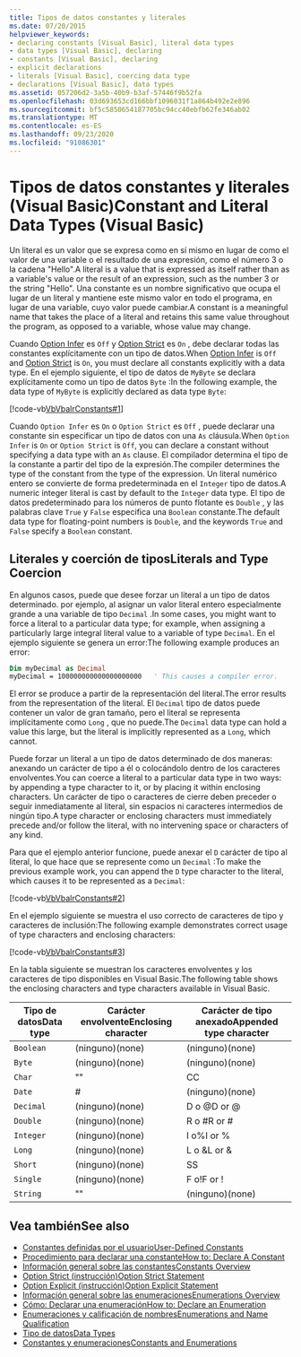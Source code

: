 ```yaml
---
title: Tipos de datos constantes y literales
ms.date: 07/20/2015
helpviewer_keywords:
- declaring constants [Visual Basic], literal data types
- data types [Visual Basic], declaring
- constants [Visual Basic], declaring
- explicit declarations
- literals [Visual Basic], coercing data type
- declarations [Visual Basic], data types
ms.assetid: 057206d2-3a5b-40b9-b3af-57446f9b52fa
ms.openlocfilehash: 03d693653cd166bbf1096031f1a864b492e2e896
ms.sourcegitcommit: bf5c5850654187705bc94cc40ebfb62fe346ab02
ms.translationtype: MT
ms.contentlocale: es-ES
ms.lasthandoff: 09/23/2020
ms.locfileid: "91086301"
---
```

# <a name="constant-and-literal-data-types-visual-basic"></a><span data-ttu-id="50872-102">Tipos de datos constantes y literales (Visual Basic)</span><span class="sxs-lookup"><span data-stu-id="50872-102">Constant and Literal Data Types (Visual Basic)</span></span>

<span data-ttu-id="50872-103">Un literal es un valor que se expresa como en sí mismo en lugar de como el valor de una variable o el resultado de una expresión, como el número 3 o la cadena "Hello".</span><span class="sxs-lookup"><span data-stu-id="50872-103">A literal is a value that is expressed as itself rather than as a variable's value or the result of an expression, such as the number 3 or the string "Hello".</span></span> <span data-ttu-id="50872-104">Una constante es un nombre significativo que ocupa el lugar de un literal y mantiene este mismo valor en todo el programa, en lugar de una variable, cuyo valor puede cambiar.</span><span class="sxs-lookup"><span data-stu-id="50872-104">A constant is a meaningful name that takes the place of a literal and retains this same value throughout the program, as opposed to a variable, whose value may change.</span></span>  
  
 <span data-ttu-id="50872-105">Cuando [Option Infer](../../../language-reference/statements/option-infer-statement.md) es `Off` y [Option Strict](../../../language-reference/statements/option-strict-statement.md) es `On` , debe declarar todas las constantes explícitamente con un tipo de datos.</span><span class="sxs-lookup"><span data-stu-id="50872-105">When [Option Infer](../../../language-reference/statements/option-infer-statement.md) is `Off` and [Option Strict](../../../language-reference/statements/option-strict-statement.md) is `On`, you must declare all constants explicitly with a data type.</span></span> <span data-ttu-id="50872-106">En el ejemplo siguiente, el tipo de datos de `MyByte` se declara explícitamente como un tipo de datos `Byte` :</span><span class="sxs-lookup"><span data-stu-id="50872-106">In the following example, the data type of `MyByte` is explicitly declared as data type `Byte`:</span></span>  
  
 [!code-vb[VbVbalrConstants#1](~/samples/snippets/visualbasic/VS_Snippets_VBCSharp/VbVbalrConstants/VB/Class1.vb#1)]  
  
 <span data-ttu-id="50872-107">Cuando `Option Infer` es `On` o `Option Strict` es `Off` , puede declarar una constante sin especificar un tipo de datos con una `As` cláusula.</span><span class="sxs-lookup"><span data-stu-id="50872-107">When `Option Infer` is `On` or `Option Strict` is `Off`, you can declare a constant without specifying a data type with an `As` clause.</span></span> <span data-ttu-id="50872-108">El compilador determina el tipo de la constante a partir del tipo de la expresión.</span><span class="sxs-lookup"><span data-stu-id="50872-108">The compiler determines the type of the constant from the type of the expression.</span></span> <span data-ttu-id="50872-109">Un literal numérico entero se convierte de forma predeterminada en el `Integer` tipo de datos.</span><span class="sxs-lookup"><span data-stu-id="50872-109">A numeric integer literal is cast by default to the `Integer` data type.</span></span> <span data-ttu-id="50872-110">El tipo de datos predeterminado para los números de punto flotante es `Double` , y las palabras clave `True` y `False` especifica una `Boolean` constante.</span><span class="sxs-lookup"><span data-stu-id="50872-110">The default data type for floating-point numbers is `Double`, and the keywords `True` and `False` specify a `Boolean` constant.</span></span>  
  
## <a name="literals-and-type-coercion"></a><span data-ttu-id="50872-111">Literales y coerción de tipos</span><span class="sxs-lookup"><span data-stu-id="50872-111">Literals and Type Coercion</span></span>  

 <span data-ttu-id="50872-112">En algunos casos, puede que desee forzar un literal a un tipo de datos determinado. por ejemplo, al asignar un valor literal entero especialmente grande a una variable de tipo `Decimal` .</span><span class="sxs-lookup"><span data-stu-id="50872-112">In some cases, you might want to force a literal to a particular data type; for example, when assigning a particularly large integral literal value to a variable of type `Decimal`.</span></span> <span data-ttu-id="50872-113">En el ejemplo siguiente se genera un error:</span><span class="sxs-lookup"><span data-stu-id="50872-113">The following example produces an error:</span></span>  
  
```vb  
Dim myDecimal as Decimal  
myDecimal = 100000000000000000000   ' This causes a compiler error.  
```  
  
 <span data-ttu-id="50872-114">El error se produce a partir de la representación del literal.</span><span class="sxs-lookup"><span data-stu-id="50872-114">The error results from the representation of the literal.</span></span> <span data-ttu-id="50872-115">El `Decimal` tipo de datos puede contener un valor de gran tamaño, pero el literal se representa implícitamente como `Long` , que no puede.</span><span class="sxs-lookup"><span data-stu-id="50872-115">The `Decimal` data type can hold a value this large, but the literal is implicitly represented as a `Long`, which cannot.</span></span>  
  
 <span data-ttu-id="50872-116">Puede forzar un literal a un tipo de datos determinado de dos maneras: anexando un carácter de tipo a él o colocándolo dentro de los caracteres envolventes.</span><span class="sxs-lookup"><span data-stu-id="50872-116">You can coerce a literal to a particular data type in two ways: by appending a type character to it, or by placing it within enclosing characters.</span></span> <span data-ttu-id="50872-117">Un carácter de tipo o caracteres de cierre deben preceder o seguir inmediatamente al literal, sin espacios ni caracteres intermedios de ningún tipo.</span><span class="sxs-lookup"><span data-stu-id="50872-117">A type character or enclosing characters must immediately precede and/or follow the literal, with no intervening space or characters of any kind.</span></span>  
  
 <span data-ttu-id="50872-118">Para que el ejemplo anterior funcione, puede anexar el `D` carácter de tipo al literal, lo que hace que se represente como un `Decimal` :</span><span class="sxs-lookup"><span data-stu-id="50872-118">To make the previous example work, you can append the `D` type character to the literal, which causes it to be represented as a `Decimal`:</span></span>  
  
 [!code-vb[VbVbalrConstants#2](~/samples/snippets/visualbasic/VS_Snippets_VBCSharp/VbVbalrConstants/VB/Class1.vb#2)]  
  
 <span data-ttu-id="50872-119">En el ejemplo siguiente se muestra el uso correcto de caracteres de tipo y caracteres de inclusión:</span><span class="sxs-lookup"><span data-stu-id="50872-119">The following example demonstrates correct usage of type characters and enclosing characters:</span></span>  
  
 [!code-vb[VbVbalrConstants#3](~/samples/snippets/visualbasic/VS_Snippets_VBCSharp/VbVbalrConstants/VB/Class1.vb#3)]  
  
 <span data-ttu-id="50872-120">En la tabla siguiente se muestran los caracteres envolventes y los caracteres de tipo disponibles en Visual Basic.</span><span class="sxs-lookup"><span data-stu-id="50872-120">The following table shows the enclosing characters and type characters available in Visual Basic.</span></span>  
  
|<span data-ttu-id="50872-121">Tipo de datos</span><span class="sxs-lookup"><span data-stu-id="50872-121">Data type</span></span>|<span data-ttu-id="50872-122">Carácter envolvente</span><span class="sxs-lookup"><span data-stu-id="50872-122">Enclosing character</span></span>|<span data-ttu-id="50872-123">Carácter de tipo anexado</span><span class="sxs-lookup"><span data-stu-id="50872-123">Appended type character</span></span>|  
|---|---|---|  
|`Boolean`|<span data-ttu-id="50872-124">(ninguno)</span><span class="sxs-lookup"><span data-stu-id="50872-124">(none)</span></span>|<span data-ttu-id="50872-125">(ninguno)</span><span class="sxs-lookup"><span data-stu-id="50872-125">(none)</span></span>|  
|`Byte`|<span data-ttu-id="50872-126">(ninguno)</span><span class="sxs-lookup"><span data-stu-id="50872-126">(none)</span></span>|<span data-ttu-id="50872-127">(ninguno)</span><span class="sxs-lookup"><span data-stu-id="50872-127">(none)</span></span>|  
|`Char`|<span data-ttu-id="50872-128">"</span><span class="sxs-lookup"><span data-stu-id="50872-128">"</span></span>|<span data-ttu-id="50872-129">C</span><span class="sxs-lookup"><span data-stu-id="50872-129">C</span></span>|  
|`Date`|#|<span data-ttu-id="50872-130">(ninguno)</span><span class="sxs-lookup"><span data-stu-id="50872-130">(none)</span></span>|  
|`Decimal`|<span data-ttu-id="50872-131">(ninguno)</span><span class="sxs-lookup"><span data-stu-id="50872-131">(none)</span></span>|<span data-ttu-id="50872-132">D o @</span><span class="sxs-lookup"><span data-stu-id="50872-132">D or @</span></span>|  
|`Double`|<span data-ttu-id="50872-133">(ninguno)</span><span class="sxs-lookup"><span data-stu-id="50872-133">(none)</span></span>|<span data-ttu-id="50872-134">R o #</span><span class="sxs-lookup"><span data-stu-id="50872-134">R or #</span></span>|  
|`Integer`|<span data-ttu-id="50872-135">(ninguno)</span><span class="sxs-lookup"><span data-stu-id="50872-135">(none)</span></span>|<span data-ttu-id="50872-136">I o%</span><span class="sxs-lookup"><span data-stu-id="50872-136">I or %</span></span>|  
|`Long`|<span data-ttu-id="50872-137">(ninguno)</span><span class="sxs-lookup"><span data-stu-id="50872-137">(none)</span></span>|<span data-ttu-id="50872-138">L o &</span><span class="sxs-lookup"><span data-stu-id="50872-138">L or &</span></span>|  
|`Short`|<span data-ttu-id="50872-139">(ninguno)</span><span class="sxs-lookup"><span data-stu-id="50872-139">(none)</span></span>|<span data-ttu-id="50872-140">S</span><span class="sxs-lookup"><span data-stu-id="50872-140">S</span></span>|  
|`Single`|<span data-ttu-id="50872-141">(ninguno)</span><span class="sxs-lookup"><span data-stu-id="50872-141">(none)</span></span>|<span data-ttu-id="50872-142">F o!</span><span class="sxs-lookup"><span data-stu-id="50872-142">F or !</span></span>|  
|`String`|<span data-ttu-id="50872-143">"</span><span class="sxs-lookup"><span data-stu-id="50872-143">"</span></span>|<span data-ttu-id="50872-144">(ninguno)</span><span class="sxs-lookup"><span data-stu-id="50872-144">(none)</span></span>|  
  
## <a name="see-also"></a><span data-ttu-id="50872-145">Vea también</span><span class="sxs-lookup"><span data-stu-id="50872-145">See also</span></span>

- [<span data-ttu-id="50872-146">Constantes definidas por el usuario</span><span class="sxs-lookup"><span data-stu-id="50872-146">User-Defined Constants</span></span>](user-defined-constants.md)
- [<span data-ttu-id="50872-147">Procedimiento para declarar una constante</span><span class="sxs-lookup"><span data-stu-id="50872-147">How to: Declare A Constant</span></span>](how-to-declare-a-constant.md)
- [<span data-ttu-id="50872-148">Información general sobre las constantes</span><span class="sxs-lookup"><span data-stu-id="50872-148">Constants Overview</span></span>](constants-overview.md)
- [<span data-ttu-id="50872-149">Option Strict (instrucción)</span><span class="sxs-lookup"><span data-stu-id="50872-149">Option Strict Statement</span></span>](../../../language-reference/statements/option-strict-statement.md)
- [<span data-ttu-id="50872-150">Option Explicit (instrucción)</span><span class="sxs-lookup"><span data-stu-id="50872-150">Option Explicit Statement</span></span>](../../../language-reference/statements/option-explicit-statement.md)
- [<span data-ttu-id="50872-151">Información general sobre las enumeraciones</span><span class="sxs-lookup"><span data-stu-id="50872-151">Enumerations Overview</span></span>](enumerations-overview.md)
- [<span data-ttu-id="50872-152">Cómo: Declarar una enumeración</span><span class="sxs-lookup"><span data-stu-id="50872-152">How to: Declare an Enumeration</span></span>](how-to-declare-enumerations.md)
- [<span data-ttu-id="50872-153">Enumeraciones y calificación de nombres</span><span class="sxs-lookup"><span data-stu-id="50872-153">Enumerations and Name Qualification</span></span>](enumerations-and-name-qualification.md)
- [<span data-ttu-id="50872-154">Tipo de datos</span><span class="sxs-lookup"><span data-stu-id="50872-154">Data Types</span></span>](../../../language-reference/data-types/index.md)
- [<span data-ttu-id="50872-155">Constantes y enumeraciones</span><span class="sxs-lookup"><span data-stu-id="50872-155">Constants and Enumerations</span></span>](../../../language-reference/constants-and-enumerations.md)
